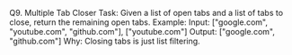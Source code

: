 Q9. Multiple Tab Closer
Task:
Given a list of open tabs and a list of tabs to close, return the remaining open tabs.
Example:
Input: ["google.com", "youtube.com", "github.com"], ["youtube.com"]
Output: ["google.com", "github.com"]
Why: Closing tabs is just list filtering.
